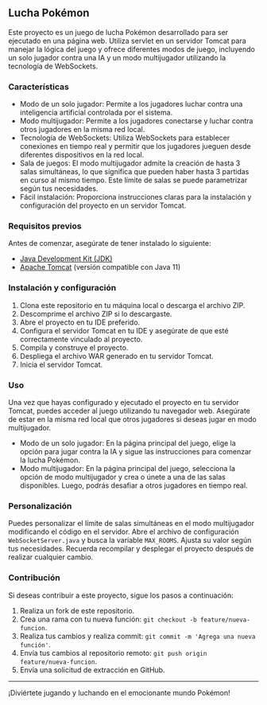 

## Lucha Pokémon

Este proyecto es un juego de lucha Pokémon desarrollado para ser ejecutado en una página web. Utiliza servlet en un servidor Tomcat para manejar la lógica del juego y ofrece diferentes modos de juego, incluyendo un solo jugador contra una IA y un modo multijugador utilizando la tecnología de WebSockets.

### Características

- Modo de un solo jugador: Permite a los jugadores luchar contra una inteligencia artificial controlada por el sistema.
- Modo multijugador: Permite a los jugadores conectarse y luchar contra otros jugadores en la misma red local.
- Tecnología de WebSockets: Utiliza WebSockets para establecer conexiones en tiempo real y permitir que los jugadores jueguen desde diferentes dispositivos en la red local.
- Sala de juegos: El modo multijugador admite la creación de hasta 3 salas simultáneas, lo que significa que pueden haber hasta 3 partidas en curso al mismo tiempo. Este límite de salas se puede parametrizar según tus necesidades.
- Fácil instalación: Proporciona instrucciones claras para la instalación y configuración del proyecto en un servidor Tomcat.

### Requisitos previos

Antes de comenzar, asegúrate de tener instalado lo siguiente:

- [Java Development Kit (JDK)](https://www.oracle.com/java/technologies/javase-jdk11-downloads.html)
- [Apache Tomcat](https://tomcat.apache.org/download-<TOMCAT_VERSION>.html) (versión compatible con Java 11)

### Instalación y configuración

1. Clona este repositorio en tu máquina local o descarga el archivo ZIP.
2. Descomprime el archivo ZIP si lo descargaste.
3. Abre el proyecto en tu IDE preferido.
4. Configura el servidor Tomcat en tu IDE y asegúrate de que esté correctamente vinculado al proyecto.
5. Compila y construye el proyecto.
6. Despliega el archivo WAR generado en tu servidor Tomcat.
7. Inicia el servidor Tomcat.

### Uso

Una vez que hayas configurado y ejecutado el proyecto en tu servidor Tomcat, puedes acceder al juego utilizando tu navegador web. Asegúrate de estar en la misma red local que otros jugadores si deseas jugar en modo multijugador.

- Modo de un solo jugador: En la página principal del juego, elige la opción para jugar contra la IA y sigue las instrucciones para comenzar la lucha Pokémon.
- Modo multijugador: En la página principal del juego, selecciona la opción de modo multijugador y crea o únete a una de las salas disponibles. Luego, podrás desafiar a otros jugadores en tiempo real.

### Personalización

Puedes personalizar el límite de salas simultáneas en el modo multijugador modificando el código en el servidor. Abre el archivo de configuración `WebSocketServer.java` y busca la variable `MAX_ROOMS`. Ajusta su valor según tus necesidades. Recuerda recompilar y desplegar el proyecto después de realizar cualquier cambio.

### Contribución

Si deseas contribuir a este proyecto, sigue los pasos a continuación:

1. Realiza un fork de este repositorio.
2. Crea una rama con tu nueva función: `git checkout -b feature/nueva-funcion`.
3. Realiza tus cambios y realiza commit: `git commit -m 'Agrega una nueva función'`.
4. Envía tus cambios al repositorio remoto: `git push origin feature/nueva-funcion`.
5. Envía una solicitud de extracción en GitHub.



---


¡Diviértete jugando y luchando en el emocionante mundo Pokémon!


